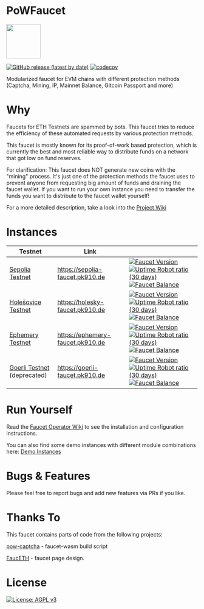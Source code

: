 # PoWFaucet
<img src="https://faucets.pk910.de/images/logo-cat-small.png" height="90px" />

[![GitHub release (latest by date)](https://img.shields.io/github/v/release/pk910/PoWFaucet?label=Latest%20Release)](https://github.com/pk910/PoWFaucet/releases/latest)
[![codecov](https://codecov.io/gh/pk910/PoWFaucet/branch/master/graph/badge.svg)](https://codecov.io/gh/pk910/PoWFaucet)


Modularized faucet for EVM chains with different protection methods (Captcha, Mining, IP, Mainnet Balance, Gitcoin Passport and more)

# Why

Faucets for ETH Testnets are spammed by bots. This faucet tries to reduce the efficiency of these automated requests by various protection methods.

This faucet is mostly known for its proof-of-work based protection, which is currently the best and most reliable way to distribute funds on a network that got low on fund reserves.

For clarification: This faucet does NOT generate new coins with the "mining" process.
It's just one of the protection methods the faucet uses to prevent anyone from requesting big amount of funds and draining the faucet wallet.
If you want to run your own instance you need to transfer the funds you want to distribute to the faucet wallet yourself!

For a more detailed description, take a look into the [Project Wiki](https://github.com/pk910/PoWFaucet/wiki)

# Instances

<table>
  <thead>
    <tr>
      <th>Testnet</th>
      <th>Link</th>
      <th></th>
    </tr>
  </thead>
  <tbody>
    <tr>
      <td><a href="https://github.com/eth-clients/sepolia">Sepolia Testnet</a></td>
      <td><a href="https://sepolia-faucet.pk910.de">https://sepolia-faucet.pk910.de</a></td>
      <td>
        <a href="#"><img alt="Faucet Version" src="https://img.shields.io/endpoint?url=https%3A%2F%2Ffaucets.pk910.de%2Fbadges%2Fversion.php%3Ffaucet%3Dsepolia-faucet" /></a>
        <a href="https://stats.uptimerobot.com/lW1jltO2k0/794659718"><img alt="Uptime Robot ratio (30 days)" src="https://img.shields.io/uptimerobot/ratio/m794659718-c8c94ebdcae5283c5df1a5ad" /></a>
        <a href="https://sepolia.etherscan.io/address/0x6Cc9397c3B38739daCbfaA68EaD5F5D77Ba5F455"><img alt="Faucet Balance" src="https://img.shields.io/endpoint?url=https%3A%2F%2Ffaucets.pk910.de%2Fbadges%2Fbalance.php%3Ffaucet%3Dsepolia-faucet" /></a>
      </td>
    </tr>
    <tr>
      <td><a href="https://github.com/eth-clients/holesky">Holešovice Testnet</a></td>
      <td><a href="https://holesky-faucet.pk910.de">https://holesky-faucet.pk910.de</a></td>
      <td>
        <a href="#"><img alt="Faucet Version" src="https://img.shields.io/endpoint?url=https%3A%2F%2Ffaucets.pk910.de%2Fbadges%2Fversion.php%3Ffaucet%3Dholesky-faucet" /></a>
        <a href="https://stats.uptimerobot.com/lW1jltO2k0/795198747"><img alt="Uptime Robot ratio (30 days)" src="https://img.shields.io/uptimerobot/ratio/m795198747-dbc5794093556ee744ed909a" /></a>
        <a href="https://holesky.etherscan.io/address/0x6Cc9397c3B38739daCbfaA68EaD5F5D77Ba5F455"><img alt="Faucet Balance" src="https://img.shields.io/endpoint?url=https%3A%2F%2Ffaucets.pk910.de%2Fbadges%2Fbalance.php%3Ffaucet%3Dholesky-faucet" /></a>
      </td>
    </tr>
    <tr>
      <td><a href="https://github.com/ephemery-testnet/ephemery-resources">Ephemery Testnet</a></td>
      <td><a href="https://ephemery-faucet.pk910.de">https://ephemery-faucet.pk910.de</a></td>
      <td>
        <a href="#"><img alt="Faucet Version" src="https://img.shields.io/endpoint?url=https%3A%2F%2Ffaucets.pk910.de%2Fbadges%2Fversion.php%3Ffaucet%3Dephemery-faucet" /></a>
        <a href="https://stats.uptimerobot.com/lW1jltO2k0/794659832"><img alt="Uptime Robot ratio (30 days)" src="https://img.shields.io/uptimerobot/ratio/m794659832-bc531ed47aa35b919d3f8d98" /></a>
        <a href="https://explorer.ephemery.dev/address/0x6Cc9397c3B38739daCbfaA68EaD5F5D77Ba5F455"><img alt="Faucet Balance" src="https://img.shields.io/endpoint?url=https%3A%2F%2Ffaucets.pk910.de%2Fbadges%2Fbalance.php%3Ffaucet%3Dephemery-faucet" /></a>
      </td>
    </tr>
    <tr>
      <td><a href="https://github.com/eth-clients/goerli">Goerli Testnet</a><br>(deprecated)</td>
      <td><a href="https://goerli-faucet.pk910.de">https://goerli-faucet.pk910.de</a></td>
      <td>
        <a href="#"><img alt="Faucet Version" src="https://img.shields.io/endpoint?url=https%3A%2F%2Ffaucets.pk910.de%2Fbadges%2Fversion.php%3Ffaucet%3Dgoerli-faucet" /></a>
        <a href="https://stats.uptimerobot.com/lW1jltO2k0/794659716"><img alt="Uptime Robot ratio (30 days)" src="https://img.shields.io/uptimerobot/ratio/m794659716-25637f4701eec63fca289bbf" /></a>
        <a href="https://goerli.etherscan.io/address/0x6Cc9397c3B38739daCbfaA68EaD5F5D77Ba5F455"><img alt="Faucet Balance" src="https://img.shields.io/endpoint?url=https%3A%2F%2Ffaucets.pk910.de%2Fbadges%2Fbalance.php%3Ffaucet%3Dgoerli-faucet" /></a>
      </td>
    </tr>
  </tbody>
</table>

# Run Yourself

Read the [Faucet Operator Wiki](https://github.com/pk910/PoWFaucet/wiki/Operator-Wiki) to see the installation and configuration instructions.

You can also find some demo instances with different module combinations here: [Demo Instances](https://github.com/pk910/PoWFaucet/blob/master/docs/demo/README.md)

# Bugs & Features

Please feel free to report bugs and add new features via PRs if you like.

# Thanks To

This faucet contains parts of code from the following projects:

[pow-captcha](https://git.sequentialread.com/forest/pow-captcha) - faucet-wasm build script

[FaucETH](https://github.com/komputing/FaucETH) - faucet page design.

# License

[![License: AGPL v3](https://img.shields.io/badge/License-AGPL%20v3-blue.svg)](https://www.gnu.org/licenses/agpl-3.0)
